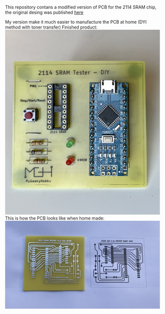 This repository contans a modified version of PCB for the 2114 SRAM chip, the original desing was published [here](https://github.com/gpimblott/SRAM2114_Tester) 

My version make it much easier to manufacture the PCB at home (DYI method with toner transfer)
Finished product:
![Finished](https://github.com/Kris-Sekula/DIY_2114_SRAM_Tester/blob/main/FinishedM.jpg)
This is how the PCB looks like when home made:
![PCB](https://github.com/Kris-Sekula/DIY_2114_SRAM_Tester/blob/main/ReadyPCBM.JPEG)
